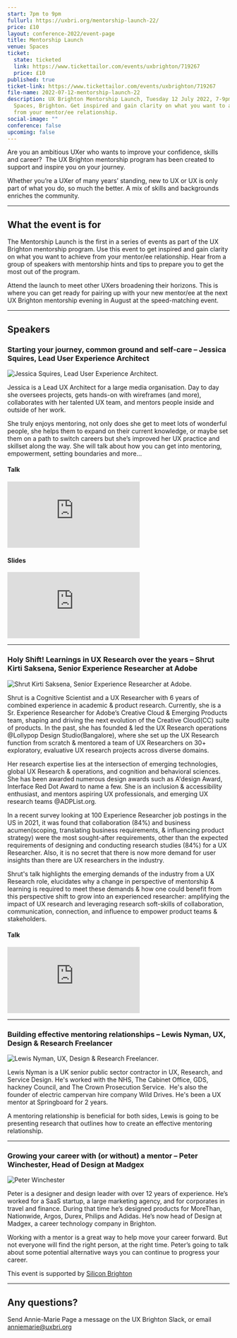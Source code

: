 ```yaml
---
start: 7pm to 9pm
fullurl: https://uxbri.org/mentorship-launch-22/
price: £10
layout: conference-2022/event-page
title: Mentorship Launch
venue: Spaces
ticket:
  state: ticketed
  link: https://www.tickettailor.com/events/uxbrighton/719267
  price: £10
published: true
ticket-link: https://www.tickettailor.com/events/uxbrighton/719267
file-name: 2022-07-12-mentorship-launch-22
description: UX Brighton Mentorship Launch, Tuesday 12 July 2022, 7-9pm at
  Spaces, Brighton. Get inspired and gain clarity on what you want to achieve
  from your mentor/ee relationship.
social-image: ""
conference: false
upcoming: false
---
```

Are you an ambitious UXer who wants to improve your confidence, skills and career?  The UX Brighton mentorship program has been created to support and inspire you on your journey.

Whether you’re a UXer of many years’ standing, new to UX or UX is only part of what you do, so much the better. A mix of skills and backgrounds enriches the community.

- - -

## What the event is for

The Mentorship Launch is the first in a series of events as part of the UX Brighton mentorship program. Use this event to get inspired and gain clarity on what you want to achieve from your mentor/ee relationship. Hear from a group of speakers with mentorship hints and tips to prepare you to get the most out of the program.

Attend the launch to meet other UXers broadening their horizons. This is where you can get ready for pairing up with your new mentor/ee at the next UX Brighton mentorship evening in August at the speed-matching event.

- - -

## Speakers

### **Starting your journey, common ground and self-care –** Jessica Squires, Lead User Experience Architect

<img src="/images/jessica_squires_cropped.png" alt="Jessica Squires, Lead User Experience Architect." class="image-align-right"/>

Jessica is a Lead UX Architect for a large media organisation. Day to day she oversees projects, gets hands-on with wireframes (and more), collaborates with her talented UX team, and mentors people inside and outside of her work.

She truly enjoys mentoring, not only does she get to meet lots of wonderful people, she helps them to expand on their current knowledge, or maybe set them on a path to switch careers but she’s improved her UX practice and skillset along the way. She will talk about how you can get into mentoring, empowerment, setting boundaries and more... 

#### Talk

<div class="embed-container youtube hd"><iframe src="https://youtube.com/embed/x7dEbgh3GGw" frameborder="0" scrolling="no" allowfullscreen></iframe></div>

#### Slides

<div class="embed-container slideshare hd"><iframe src="https://www.slideshare.net/slideshow/embed_code/key/oMuJCaYIpEUZNo" frameborder="0" scrolling="no" allowfullscreen></iframe></div>

- - -

### Holy Shift! Learnings in UX Research over the years – Shrut Kirti Saksena, Senior Experience Researcher at Adobe

<img src="/images/shrut-kirti-saksena-cropped.jpg" alt="Shrut Kirti Saksena, Senior Experience Researcher at Adobe." class="image-align-right"/>

Shrut is a Cognitive Scientist and a UX Researcher with 6 years of combined experience in academic & product research. Currently, she is a Sr. Experience Researcher for Adobe’s Creative Cloud & Emerging Products team, shaping and driving the next evolution of the Creative Cloud(CC) suite of products.
In the past, she has founded & led the UX Research operations @Lollypop Design Studio(Bangalore), where she set up the UX Research function from scratch & mentored a team of UX Researchers on 30+ exploratory, evaluative UX research projects across diverse domains.

Her research expertise lies at the intersection of emerging technologies, global UX Research & operations, and cognition and behavioral sciences. She has been awarded numerous design awards such as A'design Award, Interface Red Dot Award to name a few. She is an inclusion & accessibility enthusiast, and mentors aspiring UX professionals, and emerging UX research teams @ADPList.org.

In a recent survey looking at 100 Experience Researcher job postings in the US in 2021, it was found that collaboration (84%) and business acumen(scoping, translating business requirements, & influencing product strategy) were the most sought-after requirements, other than the expected requirements of designing and conducting research studies (84%) for a UX Researcher. Also, it is no secret that there is now more demand for user insights than there are UX researchers in the industry.

Shrut's talk highlights the emerging demands of the industry from a UX Research role, elucidates why a change in perspective of mentorship & learning is required to meet these demands & how one could benefit from this perspective shift to grow into an experienced researcher: amplifying the impact of UX research and leveraging research soft-skills of collaboration, communication, connection, and influence to empower product teams & stakeholders.

#### Talk

<div class="embed-container youtube hd"><iframe src="https://youtube.com/embed/uZ2j8i8s9WU" frameborder="0" scrolling="no" allowfullscreen></iframe></div>

- - -

### Building effective mentoring relationships – Lewis Nyman, UX, Design & Research Freelancer

<img src="/images/d7x_0366-wowo_sm_2400px.jpg" alt="Lewis Nyman, UX, Design & Research Freelancer." class="image-align-right"/>

Lewis Nyman is a UK senior public sector contractor in UX, Research, and Service Design. He's worked with the NHS, The Cabinet Office, GDS, hackney Council, and The Crown Prosecution Service.  He's also the founder of electric campervan hire company Wild Drives. He's been a UX mentor at Springboard for 2 years. 

A mentoring relationship is beneficial for both sides, Lewis is going to be presenting research that outlines how to create an effective mentoring relationship.

- - -

### Growing your career with (or without) a mentor – Peter Winchester, Head of Design at Madgex

<img src="/images/pw.jpeg" alt="Peter Winchester" class="image-align-right"/>

Peter is a designer and design leader with over 12 years of experience. He’s worked for a SaaS startup, a large marketing agency, and for corporates in travel and finance. During that time he’s designed products for MoreThan, Nationwide, Argos, Durex, Philips and Adidas. He’s now head of Design at Madgex, a career technology company in Brighton.

Working with a mentor is a great way to help move your career forward. But not everyone will find the right person, at the right time. Peter’s going to talk about some potential alternative ways you can continue to progress your career.

This event is supported by [Silicon Brighton](https://siliconbrighton.com/)

- - -

## Any questions?

Send Annie-Marie Page a message on the UX Brighton Slack, or email anniemarie@uxbri.org